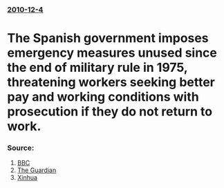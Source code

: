 ### [2010-12-4](/news/2010/12/4/index.md)

# The Spanish government imposes emergency measures unused since the end of military rule in 1975, threatening workers seeking better pay and working conditions with prosecution if they do not return to work. 




### Source:

1. [BBC](http://www.bbc.co.uk/news/world-europe-11918008)
2. [The Guardian](http://www.guardian.co.uk/world/2010/dec/04/spanish-airport-strike-state-emergency)
3. [Xinhua](http://news.xinhuanet.com/english2010/world/2010-12/04/c_13635152.htm)
